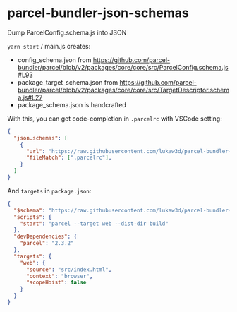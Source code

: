 # parcel-bundler-json-schemas
Dump ParcelConfig.schema.js into JSON

`yarn start` / main.js creates:
- config_schema.json from https://github.com/parcel-bundler/parcel/blob/v2/packages/core/core/src/ParcelConfig.schema.js#L93
- package_target_schema.json from https://github.com/parcel-bundler/parcel/blob/v2/packages/core/core/src/TargetDescriptor.schema.js#L27
- package_schema.json is handcrafted

With this, you can get code-completion in `.parcelrc` with VSCode setting:
```json
{
  "json.schemas": [
    {
      "url": "https://raw.githubusercontent.com/lukaw3d/parcel-bundler-json-schemas/main/config_schema.json",
      "fileMatch": [".parcelrc"],
    }
  ]
}
```

And `targets` in `package.json`:
```json
{
  "$schema": "https://raw.githubusercontent.com/lukaw3d/parcel-bundler-json-schemas/main/package_schema.json",
  "scripts": {
    "start": "parcel --target web --dist-dir build"
  },
  "devDependencies": {
    "parcel": "2.3.2"
  },
  "targets": {
    "web": {
      "source": "src/index.html",
      "context": "browser",
      "scopeHoist": false
    }
  }
}
```
